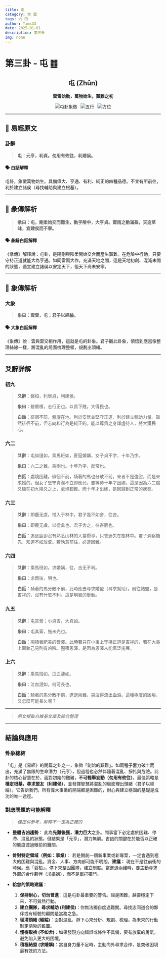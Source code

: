 ```yaml
---
title: 屯
category: 坎 震
tags: 六 四
author: Tims33
date: 2025-01-01
description: 第三卦
img: none
---
```


# 第三卦 - 屯 ䷂

<div align="center">

## 屯 (Zhūn)
**雲雷始動，萬物始生，艱難之初**

</div>

<div align="center">

![屯卦象徵](https://img.shields.io/badge/卦象-屯-gray?style=for-the-badge)&ensp;
![五行](https://img.shields.io/badge/五行-上水下木-blue?style=for-the-badge)&ensp;
![方位](https://img.shields.io/badge/方位-北｜東-lightblue?style=for-the-badge)

</div>

---

## 📜 易經原文

### 卦辭

> **屯：元亨，利貞。勿用有攸往，利建侯。**

#### 🗣️ 白話解釋
屯卦，象徵萬物始生。具備偉大、亨通、有利、純正的四種品德。不宜有所前往，利於建立諸侯（尋找輔助與建立根基）。

---

## 📖 彖傳解析

> **彖曰：屯，剛柔始交而難生，動乎險中，大亨貞。雷雨之動滿盈，天造草昧，宜建侯而不寧。**

#### 🗣️ 彖辭白話解釋
《彖傳》解釋說：屯卦，是陽剛與陰柔開始交合而產生艱難。在危險中行動，只要守持正道就能大為亨通。如同雷雨大作，充滿天地之間，這是天地初創、混沌未開的狀態，適宜建立諸侯以安定天下，但天下尚未安寧。

---

## 🎯 象傳解析

### 大象

> **象曰：雲雷，屯；君子以經綸。**

#### 🗣️ 大象白話解釋
《象傳》說：雲與雷交相作用，這就是屯的卦象。君子觀此卦象，領悟到應當像整理絲線一樣，將混亂的局面梳理整頓，規劃出頭緒。

---

## 爻辭詳解

### 初九

> **爻辭**：磐桓，利居貞，利建侯。
>
> **象曰**：雖磐桓，志行正也。以貴下賤，大得民也。
>
> **白話**：徘徊不前，盤旋在地。利於安居並堅守正道，利於建立輔助力量。雖然徘徊不前，但志向和行為是純正的。能以尊貴之身謙虛待人，將大獲民心。

### 六二

> **爻辭**：屯如邅如，乘馬班如，匪寇婚媾，女子貞不字，十年乃字。
>
> **象曰**：六二之難，乘剛也。十年乃字，反常也。
>
> **白話**：處境困難，徘徊不前，騎著的馬也分散不前。來者不是強盜，而是來求婚的。但女子堅守貞潔不立即應允，要等待十年才出嫁。這是因為六二陰爻騎在初九陽爻之上，處境艱難。而十年才出嫁，是回歸到正常的狀態。

### 六三

> **爻辭**：即鹿无虞，惟入于林中，君子幾不如舍，往吝。
>
> **象曰**：即鹿无虞，以從禽也。君子舍之，往吝窮也。
>
> **白話**：追逐鹿卻沒有熟悉山林的人當嚮導，只會迷失在樹林中。君子洞察機先，知道不如放棄。若執意前往，必遭困難。

### 六四

> **爻辭**：乘馬班如，求婚媾，往，吉无不利。
>
> **象曰**：求而往，明也。
>
> **白話**：騎著的馬分散不前，此時應去尋求婚盟（尋求幫助）。前往結盟，是吉祥的，沒有什麼不利。這是明智的舉動。

### 九五

> **爻辭**：屯其膏；小貞吉，大貞凶。
>
> **象曰**：屯其膏，施未光也。
>
> **白話**：囤積著肥美的膏澤。此時若只在小事上守持正道是吉祥的，若在大事上固執己見則有凶險。囤積恩澤，是因為恩澤未能廣泛施展。

### 上六

> **爻辭**：乘馬班如，泣血漣如。
>
> **象曰**：泣血漣如，何可長也。
>
> **白話**：騎著的馬分散不前，進退兩難，哭泣得流出血淚。這種極度的困境，又怎麼可能長久呢？

---
> *原文提取自維基文庫及綜合整理*
---

## 結論與應用

### 卦象總結
「屯」是《易經》的開篇之卦之一，象徵「創始的艱難」。如同種子奮力破土而出，充滿了無限的生命潛力（元亨），但過程也必然伴隨著混亂、掙扎與危險。此卦的核心智慧在於，面對初始的艱難，**不可輕舉妄動（勿用有攸往）**。最佳策略是**穩定根基，尋求盟友（利建侯）**，並發揮智慧將混亂的局面理出頭緒（君子以經綸）。它告訴我們，所有偉大事業的開端都是困難的，耐心與建立穩固的基礎是成功的唯一途徑。

### 對應問題的可能解釋
> *僅提供參考，解釋不一定為正確的*

* **整體吉凶趨勢**：
    此為**先難後獲，潛力巨大**之卦。問事當下必定處於困難、停滯、混亂的狀態，但結果是「元亨」，潛力無窮。吉凶的關鍵在於能否以正確的態度渡過眼前的難關。

* **針對特定領域（例如：事業）**：
    若是開創一個新事業或新專案，一定會遇到極大的困難與混亂。資金、人事、方向都可能不明朗。**建議：** 現在不是往前衝的時候。應「磐桓」，停下來鞏固團隊，建立制度。當進退兩難時，要主動尋求外部的合作夥伴（求婚媾），而不是單打獨鬥。

* **給您的策略建議**：
    1.  **保持耐心，切勿冒進**：這是屯卦最重要的警告。越是困難，越要穩定下來，不可貿然行動。
    2.  **建立團隊，尋求輔助 (利建侯)**：你無法獨自度過難關。尋找志同道合的夥伴或有經驗的顧問是當務之急。
    3.  **理清頭緒 (經綸)**：面對混亂，靜下心來分析、規劃、梳理，為未來的行動制定清晰的藍圖。
    4.  **懂得取捨 (不如舍)**：如果發現方向錯誤或條件不具備，要有放棄的勇氣，避免陷入更大的困境。
    5.  **積極結盟 (求婚媾)**：當自身力量不足時，主動向外尋求合作，是突破困境最有效的方法。